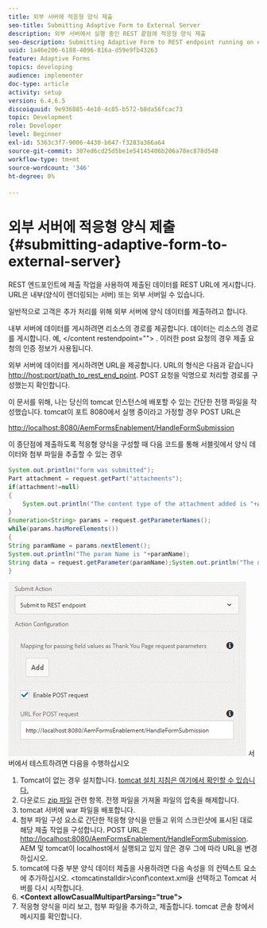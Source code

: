 ```yaml
---
title: 외부 서버에 적응형 양식 제출
seo-title: Submitting Adaptive Form to External Server
description: 외부 서버에서 실행 중인 REST 끝점에 적응형 양식 제출
seo-description: Submitting Adaptive Form to REST endpoint running on external server
uuid: 1a46e206-6188-4096-816a-d59e9fb43263
feature: Adaptive Forms
topics: developing
audience: implementer
doc-type: article
activity: setup
version: 6.4,6.5
discoiquuid: 9e936885-4e10-4c05-b572-b8da56fcac73
topic: Development
role: Developer
level: Beginner
exl-id: 5363c3f7-9006-4430-b647-f3283a366a64
source-git-commit: 307ed6cd25d5be1e54145406b206a78ec878d548
workflow-type: tm+mt
source-wordcount: '346'
ht-degree: 0%

---
```


# 외부 서버에 적응형 양식 제출 {#submitting-adaptive-form-to-external-server}

REST 엔드포인트에 제출 작업을 사용하여 제출된 데이터를 REST URL에 게시합니다. URL은 내부(양식이 렌더링되는 서버) 또는 외부 서버일 수 있습니다.

일반적으로 고객은 추가 처리를 위해 외부 서버에 양식 데이터를 제출하려고 합니다.

내부 서버에 데이터를 게시하려면 리소스의 경로를 제공합니다. 데이터는 리소스의 경로를 게시합니다. 예, &lt;/content restendpoint=&quot;&quot;> . 이러한 post 요청의 경우 제출 요청의 인증 정보가 사용됩니다.

외부 서버에 데이터를 게시하려면 URL을 제공합니다. URL의 형식은 다음과 같습니다 <http://host:port/path_to_rest_end_point>. POST 요청을 익명으로 처리할 경로를 구성했는지 확인합니다.

이 문서를 위해, 나는 당신의 tomcat 인스턴스에 배포할 수 있는 간단한 전쟁 파일을 작성했습니다. tomcat이 포트 8080에서 실행 중이라고 가정할 경우 POST URL은

<http://localhost:8080/AemFormsEnablement/HandleFormSubmission>

이 종단점에 제출하도록 적응형 양식을 구성할 때 다음 코드를 통해 서블릿에서 양식 데이터와 첨부 파일을 추출할 수 있는 경우

```java
System.out.println("form was submitted");
Part attachment = request.getPart("attachments");
if(attachment!=null)
{
    System.out.println("The content type of the attachment added is "+attachment.getContentType());
}
Enumeration<String> params = request.getParameterNames();
while(params.hasMoreElements())
{
String paramName = params.nextElement();
System.out.println("The param Name is "+paramName);
String data = request.getParameter(paramName);System.out.println("The data  is "+data);
}
```

![제출 서류](assets/formsubmission.gif)
서버에서 테스트하려면 다음을 수행하십시오

1. Tomcat이 없는 경우 설치합니다. [tomcat 설치 지침은 여기에서 확인할 수 있습니다.](https://helpx.adobe.com/experience-manager/kt/forms/using/preparing-datasource-for-form-data-model-tutorial-use.html)
1. 다운로드 [zip 파일](assets/aemformsenablement.zip) 관련 항목. 전쟁 파일을 가져올 파일의 압축을 해제합니다.
1. tomcat 서버에 war 파일을 배포합니다.
1. 첨부 파일 구성 요소로 간단한 적응형 양식을 만들고 위의 스크린샷에 표시된 대로 해당 제출 작업을 구성합니다. POST URL은 <http://localhost:8080/AemFormsEnablement/HandleFormSubmission>. AEM 및 tomcat이 localhost에서 실행되고 있지 않은 경우 그에 따라 URL을 변경하십시오.
1. tomcat에 다중 부분 양식 데이터 제출을 사용하려면 다음 속성을 의 컨텍스트 요소에 추가하십시오. &lt;tomcatinstalldir>\conf\context.xml을 선택하고 Tomcat 서버를 다시 시작합니다.
1. **&lt;Context allowCasualMultipartParsing=&quot;true&quot;>**
1. 적응형 양식을 미리 보고, 첨부 파일을 추가하고, 제출합니다. tomcat 콘솔 창에서 메시지를 확인합니다.

